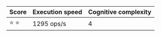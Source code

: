 <div align="center">

  | Score | Execution speed | Cognitive complexity |
  | - | - | - |
  | ⭐ ⭐ | 1295 ops/s | 4 |
  
</div>